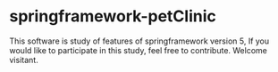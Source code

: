 # springframework-petClinic

This software is study of features of springframework version 5, If you would like to participate in this study, feel free to contribute.
Welcome visitant.
